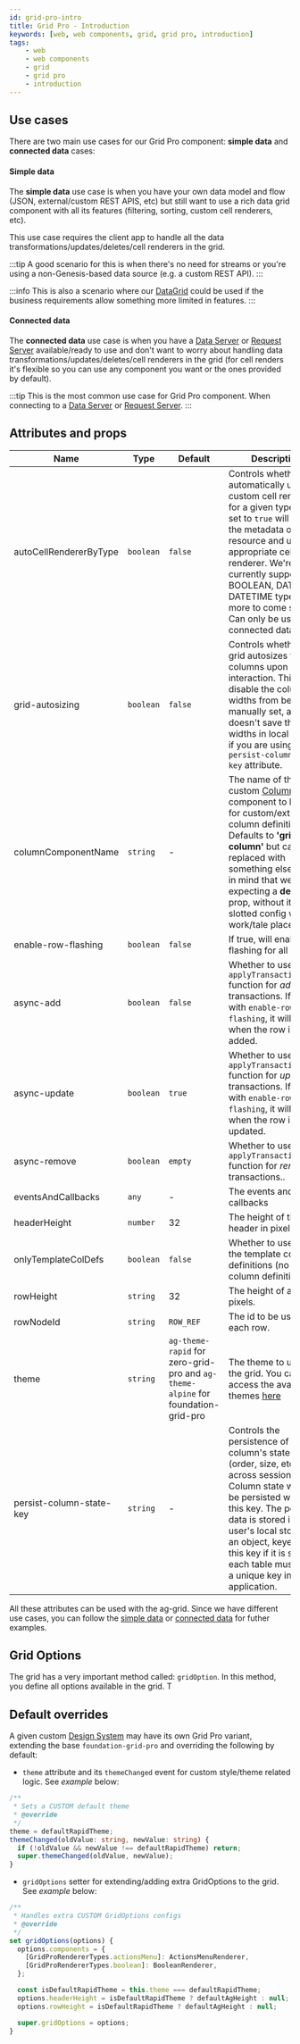 ```yaml
---
id: grid-pro-intro
title: Grid Pro - Introduction
keywords: [web, web components, grid, grid pro, introduction]
tags:
    - web
    - web components
    - grid
    - grid pro
    - introduction
---
```


## Use cases

There are two main use cases for our Grid Pro component: **simple data** and **connected data** cases:

#### Simple data

The **simple data** use case is when you have your own data model and flow (JSON, external/custom REST APIS, etc) but still want to use a rich data grid component with all its features (filtering, sorting, custom cell renderers, etc).

This use case requires the client app to handle all the data transformations/updates/deletes/cell renderers in the grid.

:::tip
A good scenario for this is when there's no need for streams or you're using a non-Genesis-based data source (e.g. a custom REST API).
:::

:::info
This is also a scenario where our [DataGrid](../../../../../web/web-components/grids/data-grid/) could be used if the business requirements allow something more limited in features.
:::

#### Connected data

The **connected data** use case is when you have a [Data Server](../../../../../server/data-server/introduction/) or [Request Server](../../../../../server/request-server/introduction/) available/ready to use and don't want to worry about handling data transformations/updates/deletes/cell renderers in the grid (for cell renders it's flexible so you can use any component you want or the ones provided by default).

:::tip
This is the most common use case for Grid Pro component. When connecting to a [Data Server](../../../../../server/data-server/introduction/) or [Request Server](../../../../../server/request-server/introduction/).
:::


## Attributes and props

| Name | Type | Default | Description |
|------|------|---------|-------------|
|autoCellRendererByType | `boolean` | `false` | Controls whether automatically use a custom cell renderer for a given type. When set to `true` will detect the metadata of the resource and use the appropriate cell renderer. We're currently supporting BOOLEAN, DATE and DATETIME types (with more to come soon). Can only be used with connected data |
|grid-autosizing | `boolean` | `false` | Controls whether the grid autosizes the columns upon interaction. This will disable the column widths from being manually set, and doesn't save the widths in local storage if you are using `persist-column-state-key` attribute. |
|columnComponentName | `string` | - | The name of the custom [Column](../../../../../web/web-components/grids/grid-pro/grid-pro-genesis-column/) config component to be used for custom/extra column definitions. Defaults to **'grid-pro-column'** but can be replaced with something else (keep in mind that we're expecting a **definition** prop, without it the slotted config won't work/tale place). |
|enable-row-flashing | `boolean` | `false` | If true, will enable row flashing for all rows. |
|async-add | `boolean` | `false` | Whether to use the `applyTransactionAsync` function for *add* transactions. If used with `enable-row-flashing`, it will flashes when the row is added. |
|async-update | `boolean` | `true` | Whether to use the `applyTransactionAsync` function for *update* transactions. If used with `enable-row-flashing`, it will flashes when the row is updated. |
|async-remove | `boolean` | `empty` | Whether to use the `applyTransactionAsync` function for *remove* transactions.. |
|eventsAndCallbacks | `any` | - | The events and callbacks |
|headerHeight | `number` | 32 | The height of the header in pixels. |
|onlyTemplateColDefs | `boolean` | `false` | Whether to use only the template column definitions (no extra column definitions) |
|rowHeight | `string` | 32 | The height of a row in pixels. |
|rowNodeId | `string` | `ROW_REF` | The id to be used in each row. |
|theme | `string` | `ag-theme-rapid` for zero-grid-pro and `ag-theme-alpine` for foundation-grid-pro | The theme to use for the grid. You can access the available themes [here](https://www.ag-grid.com/javascript-data-grid/themes/) |
|persist-column-state-key | `string` | - | Controls the persistence of the column's states (order, size, etc.) across sessions. Column state will not be persisted without this key. The persisted data is stored in the user's local storage in an object, keyed with this key if it is set, so each table must have a unique key in your application. |

All these attributes can be used with the ag-grid. Since we have different use cases, you can follow the [simple data](../grid-pro-simple/) or [connected data](../grid-pro-connected/) for futher examples.


## Grid Options

The grid has a very important method called: `gridOption`. In this method, you define all options available in the grid. T

## Default overrides

A given custom [Design System](../../../../../web/design-systems/introduction/) may have its own Grid Pro variant, extending the base `foundation-grid-pro` and overriding the following by default:

- `theme` attribute and its `themeChanged` event for custom style/theme related logic. See *example* below:

```ts {5,6}
/**
 * Sets a CUSTOM default theme
 * @override
 */
theme = defaultRapidTheme;
themeChanged(oldValue: string, newValue: string) {
  if (!oldValue && newValue !== defaultRapidTheme) return;
  super.themeChanged(oldValue, newValue);
}
```
- `gridOptions` setter for extending/adding extra GridOptions to the grid. See *example* below:

```ts {5}
/**
 * Handles extra CUSTOM GridOptions configs
 * @override
 */
set gridOptions(options) {
  options.components = {
    [GridProRendererTypes.actionsMenu]: ActionsMenuRenderer,
    [GridProRendererTypes.boolean]: BooleanRenderer,
  };

  const isDefaultRapidTheme = this.theme === defaultRapidTheme;
  options.headerHeight = isDefaultRapidTheme ? defaultAgHeight : null;
  options.rowHeight = isDefaultRapidTheme ? defaultAgHeight : null;

  super.gridOptions = options;
}
```


